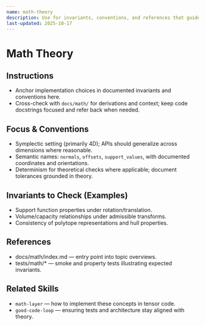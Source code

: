 ```yaml
---
name: math-theory
description: Use for invariants, conventions, and references that guide math implementation and review.
last-updated: 2025-10-17
---
```


# Math Theory

## Instructions
- Anchor implementation choices in documented invariants and conventions here.
- Cross-check with `docs/math/` for derivations and context; keep code docstrings focused and refer back when needed.

## Focus & Conventions

- Symplectic setting (primarily 4D); APIs should generalize across dimensions where reasonable.
- Semantic names: `normals`, `offsets`, `support_values`, with documented coordinates and orientations.
- Determinism for theoretical checks where applicable; document tolerances grounded in theory.

## Invariants to Check (Examples)

- Support function properties under rotation/translation.
- Volume/capacity relationships under admissible transforms.
- Consistency of polytope representations and hull properties.

## References

- docs/math/index.md — entry point into topic overviews.
- tests/math/* — smoke and property tests illustrating expected invariants.

## Related Skills

- `math-layer` — how to implement these concepts in tensor code.
- `good-code-loop` — ensuring tests and architecture stay aligned with theory.

